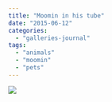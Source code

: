 ```yaml
---
title: "Moomin in his tube"
date: "2015-06-12"
categories: 
  - "galleries-journal"
tags: 
  - "animals"
  - "moomin"
  - "pets"
---
```


![](images/Moomin-in-his-tube-scaled-1.jpeg)
